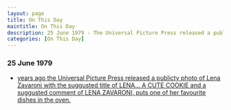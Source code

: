 ```yaml
---
layout: page
title: On This Day
maintitle: On This Day
description: 25 June 1979 - The Universal Picture Press released a publicty photo of Lena Zavaroni with the suggusted title of LENA... A CUTE COOKIE and a suggusted comment of LENA ZAVARONI, puts one of her favourite dishes in the oven.
categories: [On This Day]
---
```


### 25 June 1979
* [<span id="age1"></span> years ago the Universal Picture Press released a publicty photo of Lena Zavaroni with the suggusted title of LENA... A CUTE COOKIE and a suggusted comment of LENA ZAVARONI, puts one of her favourite dishes in the oven.](/publicity%20photos/1979/06/25/lena-a-cute-cookie.html)

<!-- Script for calculating number of years ago -->
<script>
var dob = '19790625';
var year = Number(dob.substr(0, 4));
var month = Number(dob.substr(4, 2)) - 1;
var day = Number(dob.substr(6, 2));
var today = new Date();
var age1 = today.getFullYear() - year;
if (today.getMonth() < month || (today.getMonth() == month && today.getDate() < day)) {
age1--;
}
document.getElementById("age1").innerHTML=age1;
</script>

